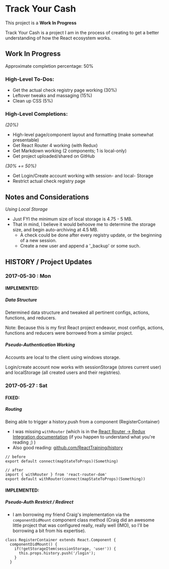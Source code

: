 # Track Your Cash

This project is a **Work In Progress**

Track Your Cash is a project I am in the process of creating to get a better understanding of how the React ecosystem works.

## Work In Progress

Approximate completion percentage: 50%

### High-Level To-Dos:

  - Get the actual check registry page working (30%)
  - Leftover tweaks and massaging (15%)
  - Clean up CSS (5%)

### High-Level Completions:

*(20%)*

  - High-level page/component layout and formatting (make somewhat presentable)
  - Get React Router 4 working (with Redux)
  - Get Markdown working (2 components; 1 is local-only)
  - Get project uploaded/shared on GitHub

*(30% += 50%)*

  - Get Login/Create account working with session- and local- Storage
  - Restrict actual check registry page

## Notes and Considerations

  _Using Local Storage_
  - Just FYI the minimum size of local storage is 4.75 - 5 MB.
  - That in mind, I believe it would behoove me to determine the storage size, and begin auto-archiving at 4.5 MB.
    - A check could be done after every registry update, or the beginning of a new session.
    - Create a new user and append a '_backup' or some such.

## HISTORY / Project Updates

### 2017-05-30 : Mon

#### IMPLEMENTED:

##### Data Structure

Determined data structure and tweaked all pertinent configs, actions, functions, and reducers.

Note: Because this is my first React project endeavor, most configs, actions, functions and reducers were borrowed from a similar project.

##### Pseudo-Authentication Working

Accounts are local to the client using windows storage.

Login/create account now works with sessionStorage (stores current user) and localStorage (all created users and their registries).

### 2017-05-27 : Sat

#### FIXED:

##### Routing
Being able to trigger a history.push from a component (RegisterContainer)
  - I was missing `withRouter` (which is in the [React Router -> Redux Integration documentation](https://reacttraining.com/react-router/web/guides/redux-integration) (if you happen to understand what you're reading ;) )
  - Also good reading: [github.com/ReactTraining/history](https://github.com/ReactTraining/history)
```
// before
export default connect(mapStateToProps)(Something)

// after
import { withRouter } from 'react-router-dom'
export default withRouter(connect(mapStateToProps)(Something))
```

#### IMPLEMENTED:

##### Pseudo-Auth Restrict / Redirect
  - I am borrowing my friend Craig's implementation via the `componentDidMount` component class method (Craig did an awesome little project that was configured really, really well (IMO), so I'll be borrowing a bit from his expertise).
```
class RegisterContainer extends React.Component {
  componentDidMount() {
    if(!getStorageItem(sessionStorage, 'user')) {
      this.props.history.push('/login');
    }
  }
```

